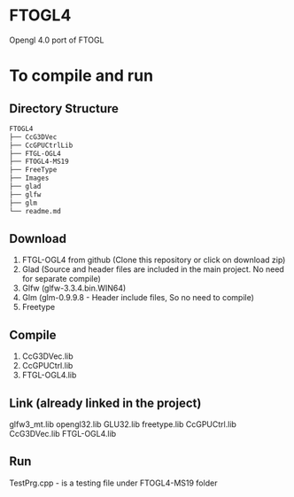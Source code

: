 # FTOGL4
Opengl 4.0 port of FTOGL 

# To compile and run 

## Directory Structure
```bash
FTOGL4
├── CcG3DVec
├── CcGPUCtrlLib
├── FTGL-OGL4
├── FTOGL4-MS19
├── FreeType
├── Images
├── glad
├── glfw
├── glm
└── readme.md
```

## Download
1. FTGL-OGL4 from github (Clone this repository or click on download zip)
2. Glad (Source and header files are included in the main project. No need for separate compile)
3. Glfw (glfw-3.3.4.bin.WIN64)
4. Glm (glm-0.9.9.8 - Header include files, So no need to compile)
5. Freetype

## Compile
1. CcG3DVec.lib
2. CcGPUCtrl.lib
3. FTGL-OGL4.lib

## Link (already linked in the project)
glfw3_mt.lib
opengl32.lib
GLU32.lib
freetype.lib
CcGPUCtrl.lib
CcG3DVec.lib
FTGL-OGL4.lib

## Run 
TestPrg.cpp - is a testing file under FTOGL4-MS19 folder 
